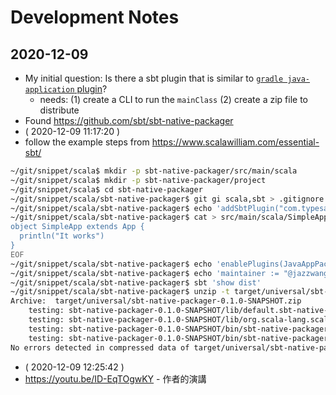# Development Notes

## 2020-12-09

- My initial question: Is there a sbt plugin that is similar to [`gradle java-application` plugin](https://docs.gradle.org/current/userguide/application_plugin.html)?
    - needs: (1) create a CLI to run the `mainClass` (2) create a zip file to distribute
- Found https://github.com/sbt/sbt-native-packager
- ( 2020-12-09 11:17:20 )
- follow the example steps from https://www.scalawilliam.com/essential-sbt/
```bash
~/git/snippet/scala$ mkdir -p sbt-native-packager/src/main/scala
~/git/snippet/scala$ mkdir -p sbt-native-packager/project
~/git/snippet/scala$ cd sbt-native-packager
~/git/snippet/scala/sbt-native-packager$ git gi scala,sbt > .gitignore
~/git/snippet/scala/sbt-native-packager$ echo 'addSbtPlugin("com.typesafe.sbt" % "sbt-native-packager" % "1.7.6")' > project/plugins.sbt
~/git/snippet/scala/sbt-native-packager$ cat > src/main/scala/SimpleApp.scala << EOF
object SimpleApp extends App {
  println("It works")
}
EOF
~/git/snippet/scala/sbt-native-packager$ echo 'enablePlugins(JavaAppPackaging)' >> build.sbt
~/git/snippet/scala/sbt-native-packager$ echo 'maintainer := "@jazzwang"' >> build.sbt
~/git/snippet/scala/sbt-native-packager$ sbt 'show dist'
~/git/snippet/scala/sbt-native-packager$ unzip -t target/universal/sbt-native-packager-0.1.0-SNAPSHOT.zip
Archive:  target/universal/sbt-native-packager-0.1.0-SNAPSHOT.zip
    testing: sbt-native-packager-0.1.0-SNAPSHOT/lib/default.sbt-native-packager-0.1.0-SNAPSHOT.jar   OK
    testing: sbt-native-packager-0.1.0-SNAPSHOT/lib/org.scala-lang.scala-library-2.12.10.jar   OK
    testing: sbt-native-packager-0.1.0-SNAPSHOT/bin/sbt-native-packager   OK
    testing: sbt-native-packager-0.1.0-SNAPSHOT/bin/sbt-native-packager.bat   OK
No errors detected in compressed data of target/universal/sbt-native-packager-0.1.0-SNAPSHOT.zip.
```
- ( 2020-12-09 12:25:42 )
- https://youtu.be/ID-EqTOgwKY - 作者的演講